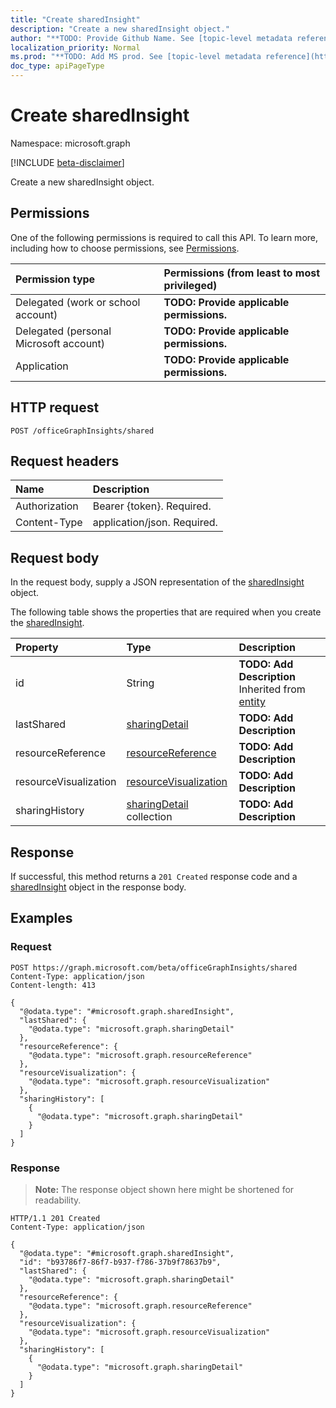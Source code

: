 ```yaml
---
title: "Create sharedInsight"
description: "Create a new sharedInsight object."
author: "**TODO: Provide Github Name. See [topic-level metadata reference](https://msgo.azurewebsites.net/add/document/guidelines/metadata.html#topic-level-metadata)**"
localization_priority: Normal
ms.prod: "**TODO: Add MS prod. See [topic-level metadata reference](https://msgo.azurewebsites.net/add/document/guidelines/metadata.html#topic-level-metadata)**"
doc_type: apiPageType
---
```


# Create sharedInsight
Namespace: microsoft.graph

[!INCLUDE [beta-disclaimer](../../includes/beta-disclaimer.md)]

Create a new sharedInsight object.

## Permissions
One of the following permissions is required to call this API. To learn more, including how to choose permissions, see [Permissions](/graph/permissions-reference).

|Permission type|Permissions (from least to most privileged)|
|:---|:---|
|Delegated (work or school account)|**TODO: Provide applicable permissions.**|
|Delegated (personal Microsoft account)|**TODO: Provide applicable permissions.**|
|Application|**TODO: Provide applicable permissions.**|

## HTTP request

<!-- {
  "blockType": "ignored"
}
-->
``` http
POST /officeGraphInsights/shared
```

## Request headers
|Name|Description|
|:---|:---|
|Authorization|Bearer {token}. Required.|
|Content-Type|application/json. Required.|

## Request body
In the request body, supply a JSON representation of the [sharedInsight](../resources/sharedinsight.md) object.

The following table shows the properties that are required when you create the [sharedInsight](../resources/sharedinsight.md).

|Property|Type|Description|
|:---|:---|:---|
|id|String|**TODO: Add Description** Inherited from [entity](../resources/entity.md)|
|lastShared|[sharingDetail](../resources/sharingdetail.md)|**TODO: Add Description**|
|resourceReference|[resourceReference](../resources/resourcereference.md)|**TODO: Add Description**|
|resourceVisualization|[resourceVisualization](../resources/resourcevisualization.md)|**TODO: Add Description**|
|sharingHistory|[sharingDetail](../resources/sharingdetail.md) collection|**TODO: Add Description**|



## Response

If successful, this method returns a `201 Created` response code and a [sharedInsight](../resources/sharedinsight.md) object in the response body.

## Examples

### Request
<!-- {
  "blockType": "request",
  "name": "create_sharedinsight_from_"
}
-->
``` http
POST https://graph.microsoft.com/beta/officeGraphInsights/shared
Content-Type: application/json
Content-length: 413

{
  "@odata.type": "#microsoft.graph.sharedInsight",
  "lastShared": {
    "@odata.type": "microsoft.graph.sharingDetail"
  },
  "resourceReference": {
    "@odata.type": "microsoft.graph.resourceReference"
  },
  "resourceVisualization": {
    "@odata.type": "microsoft.graph.resourceVisualization"
  },
  "sharingHistory": [
    {
      "@odata.type": "microsoft.graph.sharingDetail"
    }
  ]
}
```


### Response
>**Note:** The response object shown here might be shortened for readability.
<!-- {
  "blockType": "response",
  "truncated": true,
  "@odata.type": "microsoft.graph.sharedInsight"
}
-->
``` http
HTTP/1.1 201 Created
Content-Type: application/json

{
  "@odata.type": "#microsoft.graph.sharedInsight",
  "id": "b93786f7-86f7-b937-f786-37b9f78637b9",
  "lastShared": {
    "@odata.type": "microsoft.graph.sharingDetail"
  },
  "resourceReference": {
    "@odata.type": "microsoft.graph.resourceReference"
  },
  "resourceVisualization": {
    "@odata.type": "microsoft.graph.resourceVisualization"
  },
  "sharingHistory": [
    {
      "@odata.type": "microsoft.graph.sharingDetail"
    }
  ]
}
```

